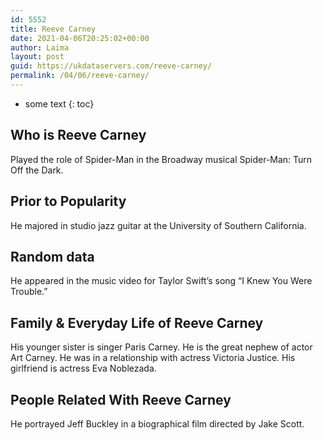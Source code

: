 ```yaml
---
id: 5552
title: Reeve Carney
date: 2021-04-06T20:25:02+00:00
author: Laima
layout: post
guid: https://ukdataservers.com/reeve-carney/
permalink: /04/06/reeve-carney/
---
```


* some text
{: toc}


## Who is Reeve Carney
                  
                  
                  
Played the role of Spider-Man in the Broadway musical Spider-Man: Turn Off the Dark.
                  
              
            
              
            
                
                
                
## Prior to Popularity
                  
                  
                  
He majored in studio jazz guitar at the University of Southern California.
                  
              
            
              
            
                
                
                
## Random data
                  
                  
                  
He appeared in the music video for Taylor Swift&#8217;s song &#8220;I Knew You Were Trouble.&#8221;
                  
              
            
              
            
                
                
                
## Family & Everyday Life of Reeve Carney
                  
                  
                  
His younger sister is singer Paris Carney. He is the great nephew of actor Art Carney. He was in a relationship with actress Victoria Justice. His girlfriend is actress Eva Noblezada.
                  
              
            
              
            
                
                
                
## People Related With Reeve Carney
                  
                  
                  
He portrayed Jeff Buckley in a biographical film directed by Jake Scott.
                  
              
            
              
            
                
              
            
              
              
            
            
              
            
          
          
          